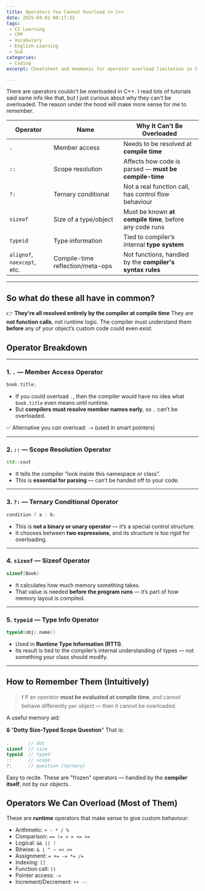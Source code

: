 ```yaml
---
title: Operators You Cannot Overload in C++
date: 2025-04-01 00:17:33
tags:
 - CS Learning
 - CPP
 - Vocabulary
 - English Learning
 - SLA
categories:
 - Coding
excerpt: Cheatsheet and mnemonic for operator overload limitation in C++.

---
```


There are operators couldn't be overloaded in C++. I read lots of tutorials said same info like that, but I just curious about why they can't be overloaded. The reason under the hood will make more sense for me to remember. 

| Operator                    | Name                             | Why It Can't Be Overloaded                                |
| --------------------------- | -------------------------------- | --------------------------------------------------------- |
| `.`                         | Member access                    | Needs to be resolved at **compile time**                  |
| `::`                        | Scope resolution                 | Affects how code is parsed — **must be compile-time**     |
| `?:`                        | Ternary conditional              | Not a real function call, has control flow behaviour      |
| `sizeof`                    | Size of a type/object            | Must be known **at compile time**, before any code runs   |
| `typeid`                    | Type information                 | Tied to compiler’s internal **type system**               |
| `alignof`, `noexcept`, etc. | Compile-time reflection/meta-ops | Not functions, handled by the **compiler's syntax rules** |

------

## So what do these all have in common?

👉 **They're all resolved entirely by the compiler at compile time**
They are **not function calls**, not runtime logic. The compiler must understand them **before** any of your object’s custom code could even exist.

## Operator Breakdown

------

### 1. `.` — **Member Access Operator**

```cpp
book.title;
```

- If you could overload `.`, then the compiler would have no idea what `book.title` even means until runtime.
- But **compilers must resolve member names early**, so `.` can’t be overloaded.

✅ Alternative you *can* overload: `->` (used in smart pointers)

------

### 2. `::` — **Scope Resolution Operator**

```cpp
std::cout
```

- It tells the compiler “look inside this namespace or class”.
- This is **essential for parsing** — can’t be handed off to your code.

------

### 3. `?:` — **Ternary Conditional Operator**

```cpp
condition ? a : b;
```

- This is **not a binary or unary operator** — it’s a special control structure.
- It chooses between **two expressions**, and its structure is too rigid for overloading.

------

### 4. `sizeof` — **Sizeof Operator**

```cpp
sizeof(Book)
```

- It calculates how much memory something takes.
- That value is needed **before the program runs** — it’s part of how memory layout is compiled.

------

### 5. `typeid` — **Type Info Operator**

```cpp
typeid(obj).name()
```

- Used in **Runtime Type Information (RTTI)**.
- Its result is tied to the compiler’s internal understanding of types — not something your class should modify.

------

## How to Remember Them (Intuitively)

> ❗ If an operator **must be evaluated at compile time**, and cannot behave differently per object — then it cannot be overloaded.

A useful memory aid:

🔒 "**Dotty Size-Typed Scope Question**"
That is:

```cpp
.       // dot
sizeof  // size
typeid  // typed
::      // scope
?:      // question (ternary)
```

Easy to recite. These are "frozen" operators — handled by the **compiler itself**, not by our objects.

## Operators We Can Overload (Most of Them)

These are **runtime** operators that make sense to give custom behaviour:

- Arithmetic: `+ - * / %`
- Comparison: `== != < > <= >=`
- Logical: `&& || !`
- Bitwise: `& | ^ ~ << >>`
- Assignment: `= += -= *= /=`
- Indexing: `[]`
- Function call: `()`
- Pointer access: `->`
- Increment/Decrement: `++ --`
